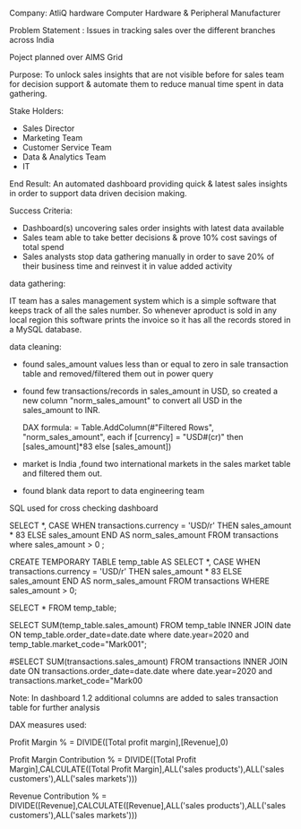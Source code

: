 Company: AtliQ hardware
	  Computer Hardware & Peripheral Manufacturer

Problem Statement : Issues in tracking sales over the different branches across India

Poject planned over AIMS Grid


Purpose:
To unlock sales insights that are not visible before for sales team for decision 
support & automate them to reduce manual time spent in data gathering.

Stake Holders:
* Sales Director
* Marketing Team
* Customer Service Team
* Data & Analytics Team
* IT

End Result:
An automated dashboard providing quick & latest sales insights in order to support
data driven decision making.

Success Criteria:
* Dashboard(s) uncovering sales order insights with latest data available
* Sales team able to take better decisions & prove 10% cost savings of total spend
* Sales analysts stop data gathering manually in order to save 20% of their business time and reinvest it in value added activity




data gathering:

IT team has a sales management system which is a simple software that keeps track of all the sales number. So whenever aproduct is sold in any local region this software prints the invoice so it has all the records stored in a MySQL database. 



data cleaning: 
* found sales_amount values less than or equal to zero in sale transaction table and removed/filtered them out in power query

* found few transactions/records in sales_amount in USD, so created a new column "norm_sales_amount" to convert all USD in the sales_amount to INR.
		
	DAX formula: = Table.AddColumn(#"Filtered Rows", "norm_sales_amount", each if [currency] = "USD#(cr)" then [sales_amount]*83 else [sales_amount])

* market is India ,found two international markets in the sales market table and filtered them out.
 
* found blank data report to data engineering team


SQL used for cross checking dashboard

SELECT *,
  CASE
    WHEN transactions.currency = 'USD/r' THEN sales_amount * 83
    ELSE sales_amount
  END AS norm_sales_amount
FROM transactions where sales_amount > 0 ;


CREATE TEMPORARY TABLE temp_table AS
SELECT *,
  CASE
    WHEN transactions.currency = 'USD/r' THEN sales_amount * 83
    ELSE sales_amount
  END AS norm_sales_amount
FROM transactions
WHERE sales_amount > 0;


SELECT * FROM temp_table;

SELECT SUM(temp_table.sales_amount) FROM temp_table INNER JOIN date ON temp_table.order_date=date.date where date.year=2020
and temp_table.market_code="Mark001";


#SELECT SUM(transactions.sales_amount) FROM transactions INNER JOIN date ON transactions.order_date=date.date where date.year=2020
and transactions.market_code="Mark00

Note:
In dashboard 1.2 additional columns are added to sales transaction table for further analysis

DAX measures used:

Profit Margin % = DIVIDE([Total profit margin],[Revenue],0)

Profit Margin Contribution % = DIVIDE([Total Profit Margin],CALCULATE([Total Profit Margin],ALL('sales products'),ALL('sales customers'),ALL('sales markets')))

Revenue Contribution % = DIVIDE([Revenue],CALCULATE([Revenue],ALL('sales products'),ALL('sales customers'),ALL('sales markets')))


